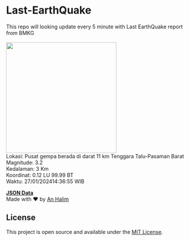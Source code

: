 # Last-EarthQuake
This repo will looking update every 5 minute with Last EarthQuake report from BMKG
<br>
<br>
<img src="https://static.bmkg.go.id/20240127143655.mmi.jpg" width="300"/>
<br>
Lokasi: Pusat gempa berada di darat 11 km Tenggara Talu-Pasaman Barat <br>
Magnitude: 3.2 <br>
Kedalaman: 3 Km <br>
Koordinat: 0.12 LU 99.99 BT <br>
Waktu: 27/01/202414:36:55 WIB <br>

<a href="./data/data.json">**JSON Data**</a>
<br>
Made with ❤️ by <a href="https://github.com/an-halim">An Halim</a>
## License

This project is open source and available under the [MIT License](LICENSE).
